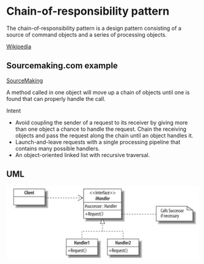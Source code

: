 Chain-of-responsibility pattern
===================================

The chain-of-responsibility pattern is a design pattern consisting of a source of command objects and a series of processing objects.

[Wikipedia](http://en.wikipedia.org/wiki/Chain-of-responsibility_pattern)


Sourcemaking.com example
----------------------------

[SourceMaking](http://sourcemaking.com/design_patterns/chain_of_responsibility)

A method called in one object will move up a chain of objects until one is found that can properly handle the call.

Intent

- Avoid coupling the sender of a request to its receiver by giving more than one object a chance to handle the request. Chain the receiving objects and pass the request along the chain until an object handles it.
- Launch-and-leave requests with a single processing pipeline that contains many possible handlers.
- An object-oriented linked list with recursive traversal.

UML
----------------------------

![Alt text](../../uml/chain_of_responsibility.jpg)